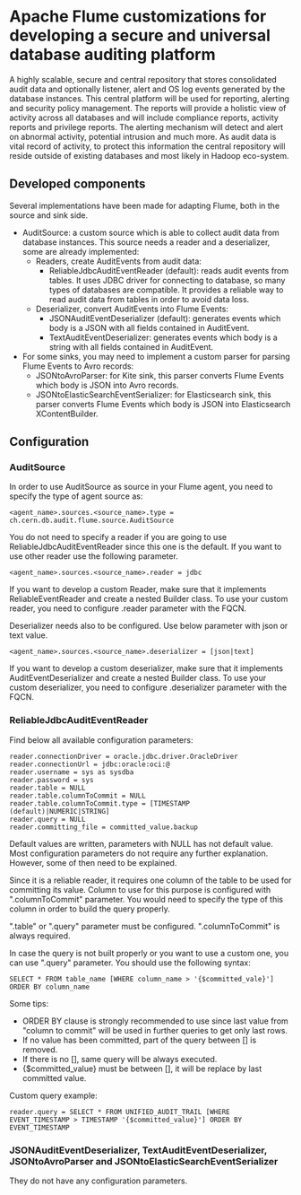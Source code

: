 # Apache Flume customizations for developing a secure and universal database auditing platform

A highly scalable, secure and central repository that stores consolidated audit data and optionally listener, 
alert and OS log events generated by the database instances. This central platform will be used for reporting, 
alerting and security policy management. The reports will provide a holistic view of activity across all databases 
and will include compliance reports, activity reports and privilege reports. The alerting mechanism will 
detect and alert on abnormal activity, potential intrusion and much more. As audit data is vital record of 
activity, to protect this information the central repository will reside outside of existing databases and most 
likely in Hadoop eco-system.

## Developed components

Several implementations have been made for adapting Flume, both in the source and sink side.

* AuditSource: a custom source which is able to collect audit data from database instances. This source needs a reader and a deserializer, some are already implemented:
    * Readers, create AuditEvents from audit data:
        * ReliableJdbcAuditEventReader (default): reads audit events from tables. It uses JDBC driver for connecting to database, so many types of databases are compatible. It provides a reliable way to read audit data from tables in order to avoid data loss.
    * Deserializer, convert AuditEvents into Flume Events:
        * JSONAuditEventDeserializer (default): generates events which body is a JSON with all fields contained in AuditEvent.
        * TextAuditEventDeserializer: generates events which body is a string with all fields contained in AuditEvent.
* For some sinks, you may need to implement a custom parser for parsing Flume Events to Avro records:
    * JSONtoAvroParser: for Kite sink, this parser converts Flume Events which body is JSON into Avro records.
    * JSONtoElasticSearchEventSerializer: for Elasticsearch sink, this parser converts Flume Events which body is JSON into Elasticsearch XContentBuilder.
    
## Configuration

### AuditSource

In order to use AuditSource as source in your Flume agent, you need to specify the type of agent source as:

```
<agent_name>.sources.<source_name>.type = ch.cern.db.audit.flume.source.AuditSource 
```

You do not need to specify a reader if you are going to use ReliableJdbcAuditEventReader since this one is the default. If you want to use other reader use the following parameter.

```
<agent_name>.sources.<source_name>.reader = jdbc
```

If you want to develop a custom Reader, make sure that it implements ReliableEventReader and create a nested Builder class. To use your custom reader, you need to configure .reader parameter with the FQCN.

Deserializer needs also to be configured. Use below parameter with json or text value.

```
<agent_name>.sources.<source_name>.deserializer = [json|text] 
```

If you want to develop a custom deserializer, make sure that it implements AuditEventDeserializer and create a nested Builder class. To use your custom deserializer, you need to configure .deserializer parameter with the FQCN.

### ReliableJdbcAuditEventReader

Find below all available configuration parameters:

```
reader.connectionDriver = oracle.jdbc.driver.OracleDriver
reader.connectionUrl = jdbc:oracle:oci:@
reader.username = sys as sysdba
reader.password = sys
reader.table = NULL
reader.table.columnToCommit = NULL
reader.table.columnToCommit.type = [TIMESTAMP (default)|NUMERIC|STRING]
reader.query = NULL
reader.committing_file = committed_value.backup
```

Default values are written, parameters with NULL has not default value. Most configuration parameters do not require any further explanation. However, some of then need to be explained.

Since it is a reliable reader, it requires one column of the table to be used for committing its value. Column to use for this purpose is configured with ".columnToCommit" parameter. You would need to specify the type of this column in order to build the query properly.

".table" or ".query" parameter must be configured. ".columnToCommit" is always required.

In case the query is not built properly or you want to use a custom one, you can use ".query" parameter. You should use the following syntax:

```
SELECT * FROM table_name [WHERE column_name > '{$committed_vale}'] ORDER BY column_name
```

Some tips:
* ORDER BY clause is strongly recommended to use since last value from "column to commit" will be used in further queries to get only last rows.
* If no value has been committed, part of the query between [] is removed.
* If there is no [], same query will be always executed.
* {$committed_value} must be between [], it will be replace by last committed value.

Custom query example:

```
reader.query = SELECT * FROM UNIFIED_AUDIT_TRAIL [WHERE EVENT_TIMESTAMP > TIMESTAMP '{$committed_value}'] ORDER BY EVENT_TIMESTAMP
```

### JSONAuditEventDeserializer, TextAuditEventDeserializer, JSONtoAvroParser and JSONtoElasticSearchEventSerializer

They do not have any configuration parameters.









 

